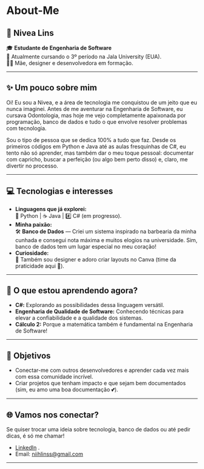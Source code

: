 # About-Me
## 🌟 Nivea Lins  

🎓 **Estudante de Engenharia de Software**  
📍 Atualmente cursando o 3º período na Jala University (EUA).  
👩‍👧 Mãe, designer e desenvolvedora em formação.  

---

## ✨ Um pouco sobre mim  
Oi! Eu sou a Nivea, e a área de tecnologia me conquistou de um jeito que eu nunca imaginei. Antes de me aventurar na Engenharia de Software, eu cursava Odontologia, mas hoje me vejo completamente apaixonada por programação, banco de dados e tudo o que envolve resolver problemas com tecnologia.  

Sou o tipo de pessoa que se dedica 100% a tudo que faz. Desde os primeiros códigos em Python e Java até as aulas fresquinhas de C#, eu tento não só aprender, mas também dar o meu toque pessoal: documentar com capricho, buscar a perfeição (ou algo bem perto disso) e, claro, me divertir no processo.  

---

## 💻 Tecnologias e interesses  
- **Linguagens que já explorei:**  
  🐍 Python | ☕ Java | #️⃣ C# (em progresso).  
- **Minha paixão:**  
  🛠️ **Banco de Dados** — Criei um sistema inspirado na barbearia da minha cunhada e consegui nota máxima e muitos elogios na universidade. Sim, banco de dados tem um lugar especial no meu coração!  
- **Curiosidade:**  
  🎨 Também sou designer e adoro criar layouts no Canva (time da praticidade aqui 👋).  

---

## 🌱 O que estou aprendendo agora?  
- **C#:** Explorando as possibilidades dessa linguagem versátil.  
- **Engenharia de Qualidade de Software:** Conhecendo técnicas para elevar a confiabilidade e a qualidade dos sistemas.  
- **Cálculo 2:** Porque a matemática também é fundamental na Engenharia de Software!  

---

## 🎯 Objetivos  
- Conectar-me com outros desenvolvedores e aprender cada vez mais com essa comunidade incrível.  
- Criar projetos que tenham impacto e que sejam bem documentados (sim, eu amo uma boa documentação 💕).  

---

## 🌐 Vamos nos conectar?  
Se quiser trocar uma ideia sobre tecnologia, banco de dados ou até pedir dicas, é só me chamar!  

- [LinkedIn]([https://www.linkedin.com](https://www.linkedin.com/in/nivea-lins-81036a2a2/)) .  
- Email: niihlinss@gmail.com   

---

